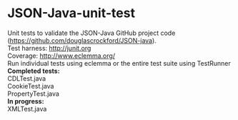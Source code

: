 # JSON-Java-unit-test
Unit tests to validate the JSON-Java GitHub project code (https://github.com/douglascrockford/JSON-java).<br>
Test harness: http://junit.org<br>
Coverage: http://www.eclemma.org/<br>
Run individual tests using eclemma or the entire test suite using TestRunner<br>
<b>Completed tests:</b><br>
CDLTest.java<br>
CookieTest.java<br>
PropertyTest.java<br>
<b>In progress:</b><br>
XMLTest.java<br>


